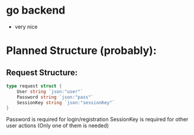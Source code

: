 # go backend
- very nice

# Planned Structure (probably):

## Request Structure:
```go
type request struct {
    User string `json:"user"`
    Password string `json:"pass"`
    SessionKey string `json:"sessionKey"`
}
```
Password is required for login/registration
SessionKey is required for other user actions
(Only one of them is needed)
